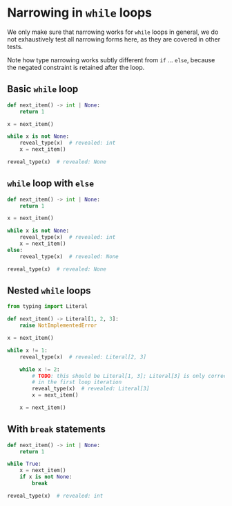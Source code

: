 # Narrowing in `while` loops

We only make sure that narrowing works for `while` loops in general, we do not exhaustively test all
narrowing forms here, as they are covered in other tests.

Note how type narrowing works subtly different from `if` ... `else`, because the negated constraint
is retained after the loop.

## Basic `while` loop

```py
def next_item() -> int | None:
    return 1

x = next_item()

while x is not None:
    reveal_type(x)  # revealed: int
    x = next_item()

reveal_type(x)  # revealed: None
```

## `while` loop with `else`

```py
def next_item() -> int | None:
    return 1

x = next_item()

while x is not None:
    reveal_type(x)  # revealed: int
    x = next_item()
else:
    reveal_type(x)  # revealed: None

reveal_type(x)  # revealed: None
```

## Nested `while` loops

```py
from typing import Literal

def next_item() -> Literal[1, 2, 3]:
    raise NotImplementedError

x = next_item()

while x != 1:
    reveal_type(x)  # revealed: Literal[2, 3]

    while x != 2:
        # TODO: this should be Literal[1, 3]; Literal[3] is only correct
        # in the first loop iteration
        reveal_type(x)  # revealed: Literal[3]
        x = next_item()

    x = next_item()
```

## With `break` statements

```py
def next_item() -> int | None:
    return 1

while True:
    x = next_item()
    if x is not None:
        break

reveal_type(x)  # revealed: int
```

